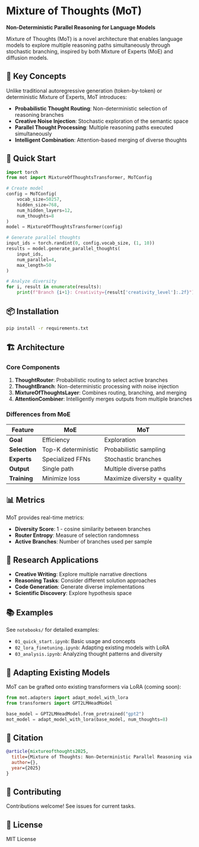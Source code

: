 # Mixture of Thoughts (MoT)

**Non-Deterministic Parallel Reasoning for Language Models**

Mixture of Thoughts (MoT) is a novel architecture that enables language models to explore multiple reasoning paths simultaneously through stochastic branching, inspired by both Mixture of Experts (MoE) and diffusion models.

## 🧠 Key Concepts

Unlike traditional autoregressive generation (token-by-token) or deterministic Mixture of Experts, MoT introduces:

- **Probabilistic Thought Routing**: Non-deterministic selection of reasoning branches
- **Creative Noise Injection**: Stochastic exploration of the semantic space
- **Parallel Thought Processing**: Multiple reasoning paths executed simultaneously
- **Intelligent Combination**: Attention-based merging of diverse thoughts

## 🚀 Quick Start

```python
import torch
from mot import MixtureOfThoughtsTransformer, MoTConfig

# Create model
config = MoTConfig(
    vocab_size=50257,
    hidden_size=768,
    num_hidden_layers=12,
    num_thoughts=8
)
model = MixtureOfThoughtsTransformer(config)

# Generate parallel thoughts
input_ids = torch.randint(0, config.vocab_size, (1, 10))
results = model.generate_parallel_thoughts(
    input_ids, 
    num_parallel=4, 
    max_length=50
)

# Analyze diversity
for i, result in enumerate(results):
    print(f"Branch {i+1}: Creativity={result['creativity_level']:.2f}")
```

## 📦 Installation

```bash
pip install -r requirements.txt
```

## 🏗️ Architecture

### Core Components

1. **ThoughtRouter**: Probabilistic routing to select active branches
2. **ThoughtBranch**: Non-deterministic processing with noise injection
3. **MixtureOfThoughtsLayer**: Combines routing, branching, and merging
4. **AttentionCombiner**: Intelligently merges outputs from multiple branches

### Differences from MoE

| Feature | MoE | MoT |
|---------|-----|-----|
| **Goal** | Efficiency | Exploration |
| **Selection** | Top-K deterministic | Probabilistic sampling |
| **Experts** | Specialized FFNs | Stochastic branches |
| **Output** | Single path | Multiple diverse paths |
| **Training** | Minimize loss | Maximize diversity + quality |

## 📊 Metrics

MoT provides real-time metrics:

- **Diversity Score**: 1 - cosine similarity between branches
- **Router Entropy**: Measure of selection randomness
- **Active Branches**: Number of branches used per sample

## 🔬 Research Applications

- **Creative Writing**: Explore multiple narrative directions
- **Reasoning Tasks**: Consider different solution approaches
- **Code Generation**: Generate diverse implementations
- **Scientific Discovery**: Explore hypothesis space

## 📚 Examples

See `notebooks/` for detailed examples:

- `01_quick_start.ipynb`: Basic usage and concepts
- `02_lora_finetuning.ipynb`: Adapting existing models with LoRA
- `03_analysis.ipynb`: Analyzing thought patterns and diversity

## 🔧 Adapting Existing Models

MoT can be grafted onto existing transformers via LoRA (coming soon):

```python
from mot.adapters import adapt_model_with_lora
from transformers import GPT2LMHeadModel

base_model = GPT2LMHeadModel.from_pretrained("gpt2")
mot_model = adapt_model_with_lora(base_model, num_thoughts=8)
```

## 📖 Citation

```bibtex
@article{mixtureofthoughts2025,
  title={Mixture of Thoughts: Non-Deterministic Parallel Reasoning via Stochastic Expert Branching},
  author={},
  year={2025}
}
```

## 🤝 Contributing

Contributions welcome! See issues for current tasks.

## 📄 License

MIT License
